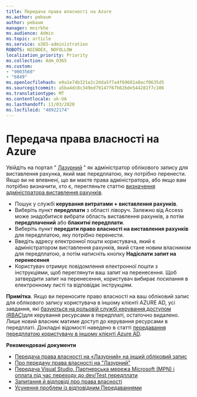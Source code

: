 ```yaml
---
title: Передача права власності на Azure
ms.author: pebaum
author: pebaum
manager: mnirkhe
ms.audience: Admin
ms.topic: article
ms.service: o365-administration
ROBOTS: NOINDEX, NOFOLLOW
localization_priority: Priority
ms.collection: Adm_O365
ms.custom:
- "9003560"
- "6849"
ms.openlocfilehash: e9a1e74b321e2c2dda5f7a4f69681a0acf0635d5
ms.sourcegitcommit: a5ba4dc8c349ed79147f67b62bde544281f7c106
ms.translationtype: MT
ms.contentlocale: uk-UA
ms.lasthandoff: 11/03/2020
ms.locfileid: "48922174"
---
```

# <a name="transfer-azure-billing-ownership"></a>Передача права власності на Azure

Увійдіть на портал " [Лазурний](https://portal.azure.com/) " як адміністратор облікового запису для виставлення рахунка, який має передплатою, яку потрібно перенести. Якщо ви не впевнені, що ви маєте права адміністратора, або якщо вам потрібно визначити, хто є, перегляньте статтю [визначення адміністратора виставлення рахунків](https://docs.microsoft.com/azure/cost-management-billing/understand/subscription-transfer#whoisaa).

- Пошук у службі **керування витратами + виставлення рахунків**.
- Виберіть пункт **передплати** з області ліворуч. Залежно від Access може знадобитися вибрати область виставлення рахунків, а потім **передплачений** або **блакитні передплати**.
- Виберіть пункт **передати право власності на виставлення рахунків** для передплатою, яку потрібно перенести.
- Введіть адресу електронної пошти користувача, який є адміністратором виставлення рахунків, який стане новим власником для передплатою, а потім натисніть кнопку **Надіслати запит на перенесення**
- Користувач отримує повідомлення електронної пошти з інструкціями, щоб переглянути ваш запит на перенесення. Щоб затвердити запит на перенесення, користувач вибирає посилання в електронному листі та відповідає інструкціям.

**Примітка**. Якщо ви переносите право власності на ваш обліковий запис для облікового запису користувача в іншому клієнті AZURE AD, усі завдання, які [базуються на рольовій службі керування доступом (RBAC)](https://docs.microsoft.com/azure/role-based-access-control/overview?WT.mc_id=Portal-Microsoft_Azure_Support)для керування ресурсами в передплаті, остаточно видалено. Лише новий власник матиме доступ до керування ресурсами в передплаті. Докладні відомості наведено в статті [передавання передплатою користувачу в іншому клієнті Azure AD](https://docs.microsoft.com/azure/active-directory/managed-identities-azure-resources/known-issues?WT.mc_id=Portal-Microsoft_Azure_Support).

**Рекомендовані документи**

- [Передача права власності на «Лазурний» на інший обліковий запис](https://docs.microsoft.com/azure/cost-management-billing/manage/billing-subscription-transfer)
- [Про передачу права власності на "Лазурний"](https://docs.microsoft.com//azure/cost-management-billing/understand/subscription-transfer)
- [Передача Visual Studio, Партнерська мережа Microsoft (MPN) і оплата під час переходу до dev/Test передплати](https://docs.microsoft.com/azure/billing/billing-subscription-transfer?WT.mc_id=Portal-Microsoft_Azure_Support#transferring-visual-studio-microsoft-partner-network-mpn-and-pay-as-you-go-devtest-subscriptions)
- [Запитання й відповіді про права власності](https://docs.microsoft.com/azure/billing/billing-subscription-transfer?WT.mc_id=Portal-Microsoft_Azure_Support#frequently-asked-questions-faq-for-senders)
- [Усунення проблем із відповідним Передаваннями](https://docs.microsoft.com/azure/billing/billing-subscription-transfer?WT.mc_id=Portal-Microsoft_Azure_Support#troubleshooting)
